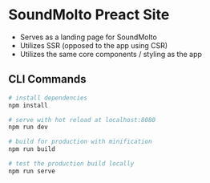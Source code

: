 # SoundMolto Preact Site

* Serves as a landing page for SoundMolto
* Utilizes SSR (opposed to the app using CSR)
* Utilizes the same core components / styling as the app

## CLI Commands

``` bash
# install dependencies
npm install

# serve with hot reload at localhost:8080
npm run dev

# build for production with minification
npm run build

# test the production build locally
npm run serve
```
